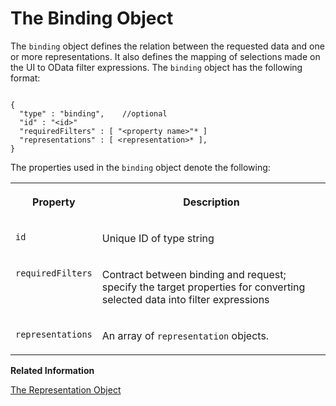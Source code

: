 <!-- loio5e467c53595a6655e10000000a423f68 -->

# The Binding Object

The `binding` object defines the relation between the requested data and one or more representations. It also defines the mapping of selections made on the UI to OData filter expressions. The `binding` object has the following format:

```

{
  "type" : "binding",    //optional
  "id" : "<id>"
  "requiredFilters" : [ "<property name>"* ]
  "representations" : [ <representation>* ],
}
```

The properties used in the `binding` object denote the following:


<table>
<tr>
<th valign="top">

Property

</th>
<th valign="top">

Description

</th>
</tr>
<tr>
<td valign="top">

`id` 

</td>
<td valign="top">

Unique ID of type string

</td>
</tr>
<tr>
<td valign="top">

`requiredFilters` 

</td>
<td valign="top">

Contract between binding and request; specify the target properties for converting selected data into filter expressions

</td>
</tr>
<tr>
<td valign="top">

`representations` 

</td>
<td valign="top">

An array of `representation` objects.

</td>
</tr>
</table>

**Related Information**  


[The Representation Object](the-representation-object-6a467c5.md)


